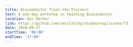 ```yaml
---
title: Bioconductor Train-the-Trainers
text: A one-day workshop in teaching Bioconductor
location: Bar Harbor
link: https://github.com/smcclatchy/studyGroup/issues/73
date: 2018-09-27
startTime: '09:00'
endTime: '17:00'
---
```


